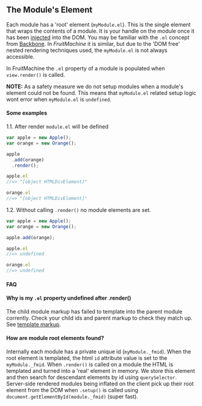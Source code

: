 ## The Module's Element

Each module has a 'root' element (`myModule.el`). This is the single element that wraps the contents of a module. It is your handle on the module once it has been [injected](view-injection.md) into the DOM. You may be familiar with the `.el` concept from [Backbone](http://backbonejs.org/). In *FruitMachine* it is similar, but due to the 'DOM free' nested rendering techniques used, the `myModule.el` is not always accessible.

In FruitMachine the `.el` property of a module is populated when `view.render()` is called.

**NOTE:** As a safety measure we do not setup modules when a module's element could not be found. This means that `myModule.el` related setup logic wont error when `myModule.el` is `undefined`.

#### Some examples

1.1. After render `module.el` will be defined

```js
var apple = new Apple();
var orange = new Orange();

apple
  .add(orange)
  .render();

apple.el
//=> "[object HTMLDivElement]"

orange.el
//=> "[object HTMLDivElement]"
```

1.2. Without calling `.render()` no module elements are set.

```js
var apple = new Apple();
var orange = new Orange();

apple.add(orange);

apple.el
//=> undefined

orange.el
//=> undefined
```

#### FAQ

#### Why is my `.el` property undefined after .render()

The child module markup has failed to template into the parent module corrently. Check your child ids and parent markup to check they match up. See [template markup](view-template-markup.md).

#### How are module root elements found?

Internally each module has a private unique id (`myModule._fmid`). When the root element is templated, the html `id` attribute value is set to the `myModule._fmid`. When `.render()` is called on a module the HTML is templated and turned into a 'real' element in memory. We store this element and then search for descendant elements by id using `querySelector`. Server-side rendered modules being inflated on the client pick up their root element from the DOM when `.setup()` is called using `document.getElementById(module._fmid)` (super fast).
